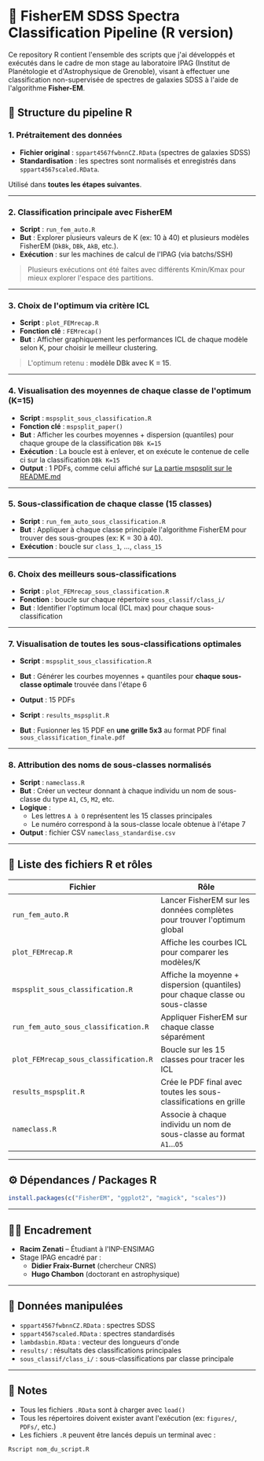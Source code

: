 
# 🧠 FisherEM SDSS Spectra Classification Pipeline (R version)

Ce repository R contient l'ensemble des scripts que j'ai développés et exécutés dans le cadre de mon stage au laboratoire IPAG (Institut de Planétologie et d'Astrophysique de Grenoble), visant à effectuer une classification non-supervisée de spectres de galaxies SDSS à l'aide de l'algorithme **Fisher-EM**.

## 📁 Structure du pipeline R

### 1. Prétraitement des données

- **Fichier original** : `sppart4567fwbnnCZ.RData` (spectres de galaxies SDSS)
- **Standardisation** : les spectres sont normalisés et enregistrés dans `sppart4567scaled.RData`.

Utilisé dans **toutes les étapes suivantes**.

---

### 2. Classification principale avec FisherEM

- **Script** : `run_fem_auto.R`
- **But** : Explorer plusieurs valeurs de K (ex: 10 à 40) et plusieurs modèles FisherEM (`DkBk`, `DBk`, `AkB`, etc.).
- **Exécution** : sur les machines de calcul de l'IPAG (via batchs/SSH)

> Plusieurs exécutions ont été faites avec différents Kmin/Kmax pour mieux explorer l'espace des partitions.

---

### 3. Choix de l'optimum via critère ICL

- **Script** : `plot_FEMrecap.R`
- **Fonction clé** : `FEMrecap()`
- **But** : Afficher graphiquement les performances ICL de chaque modèle selon K, pour choisir le meilleur clustering.

> L'optimum retenu : **modèle DBk avec K = 15**.

---

### 4. Visualisation des moyennes de chaque classe de l'optimum (K=15)

- **Script** : `mspsplit_sous_classification.R`
- **Fonction clé** : `mspsplit_paper()`
- **But** : Afficher les courbes moyennes + dispersion (quantiles) pour chaque groupe de la classification `DBk K=15`
- **Exécution** : La boucle est à enlever, et on exécute le contenue de celle ci sur la classification `DBk K=15`
- **Output** : 1 PDFs, comme celui affiché sur [La partie mspsplit sur le README.md](README.md)


---

### 5. Sous-classification de chaque classe (15 classes)

- **Script** : `run_fem_auto_sous_classification.R`
- **But** : Appliquer à chaque classe principale l'algorithme FisherEM pour trouver des sous-groupes (ex: K = 30 à 40).
- **Exécution** : boucle sur `class_1`, ..., `class_15`

---

### 6. Choix des meilleurs sous-classifications

- **Script** : `plot_FEMrecap_sous_classification.R`
- **Fonction** : boucle sur chaque répertoire `sous_classif/class_i/`
- **But** : Identifier l'optimum local (ICL max) pour chaque sous-classification

---

### 7. Visualisation de toutes les sous-classifications optimales

- **Script** : `mspsplit_sous_classification.R`
- **But** : Générer les courbes moyennes + quantiles pour **chaque sous-classe optimale** trouvée dans l'étape 6
- **Output** : 15 PDFs

- **Script** : `results_mspsplit.R`
- **But** : Fusionner les 15 PDF en **une grille 5x3** au format PDF final `sous_classification_finale.pdf`

---

### 8. Attribution des noms de sous-classes normalisés

- **Script** : `nameclass.R`
- **But** : Créer un vecteur donnant à chaque individu un nom de sous-classe du type `A1`, `C5`, `M2`, etc.
- **Logique** :
    - Les lettres `A à O` représentent les 15 classes principales
    - Le numéro correspond à la sous-classe locale obtenue à l'étape 7
- **Output** : fichier CSV `nameclass_standardise.csv`

---

## 📄 Liste des fichiers R et rôles

| Fichier | Rôle |
|--------|------|
| `run_fem_auto.R` | Lancer FisherEM sur les données complètes pour trouver l'optimum global |
| `plot_FEMrecap.R` | Affiche les courbes ICL pour comparer les modèles/K |
| `mspsplit_sous_classification.R` | Affiche la moyenne + dispersion (quantiles) pour chaque classe ou sous-classe |
| `run_fem_auto_sous_classification.R` | Appliquer FisherEM sur chaque classe séparément |
| `plot_FEMrecap_sous_classification.R` | Boucle sur les 15 classes pour tracer les ICL |
| `results_mspsplit.R` | Crée le PDF final avec toutes les sous-classifications en grille |
| `nameclass.R` | Associe à chaque individu un nom de sous-classe au format `A1`...`O5` |

---

## ⚙️ Dépendances / Packages R

```r
install.packages(c("FisherEM", "ggplot2", "magick", "scales"))
```

---

## 👨‍🔬 Encadrement

- **Racim Zenati** – Étudiant à l'INP-ENSIMAG
- Stage IPAG encadré par :
  - **Didier Fraix-Burnet** (chercheur CNRS)
  - **Hugo Chambon** (doctorant en astrophysique)

---

## 📎 Données manipulées

- `sppart4567fwbnnCZ.RData` : spectres SDSS
- `sppart4567scaled.RData` : spectres standardisés
- `lambdasbin.RData` : vecteur des longueurs d'onde
- `results/` : résultats des classifications principales
- `sous_classif/class_i/` : sous-classifications par classe principale

---

## 📌 Notes

- Tous les fichiers `.RData` sont à charger avec `load()`
- Tous les répertoires doivent exister avant l'exécution (ex: `figures/`, `PDFs/`, etc.)
- Les fichiers `.R` peuvent être lancés depuis un terminal avec :

```bash
Rscript nom_du_script.R
```
